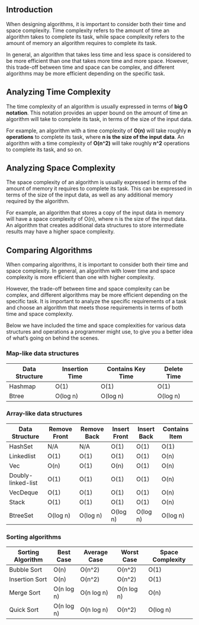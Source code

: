 ## Introduction

When designing algorithms, it is important to consider both their time and space complexity. Time complexity refers to the amount of time an algorithm takes to complete its task, while space complexity refers to the amount of memory an algorithm requires to complete its task.

In general, an algorithm that takes less time and less space is considered to be more efficient than one that takes more time and more space. However, this trade-off between time and space can be complex, and different algorithms may be more efficient depending on the specific task.

## Analyzing Time Complexity

The time complexity of an algorithm is usually expressed in terms of **big O notation**. This notation provides an upper bound on the amount of time an algorithm will take to complete its task, in terms of the size of the input data.

For example, an algorithm with a time complexity of **O(n)** will take roughly **n operations** to complete its task, where **n is the size of the input data**. An algorithm with a time complexity of **O(n^2)** will take roughly **n^2** operations to complete its task, and so on.

## Analyzing Space Complexity

The space complexity of an algorithm is usually expressed in terms of the amount of memory it requires to complete its task. This can be expressed in terms of the size of the input data, as well as any additional memory required by the algorithm.

For example, an algorithm that stores a copy of the input data in memory will have a space complexity of O(n), where n is the size of the input data. An algorithm that creates additional data structures to store intermediate results may have a higher space complexity.

## Comparing Algorithms

When comparing algorithms, it is important to consider both their time and space complexity. In general, an algorithm with lower time and space complexity is more efficient than one with higher complexity.

However, the trade-off between time and space complexity can be complex, and different algorithms may be more efficient depending on the specific task. It is important to analyze the specific requirements of a task and choose an algorithm that meets those requirements in terms of both time and space complexity.

Below we have included the time and space complexities for various data structures and operations a programmer might use, to give you a better idea of what’s going on behind the scenes.

### Map-like data structures

| Data Structure | Insertion Time | Contains Key Time | Delete Time |
| --- | --- | --- | --- |
| Hashmap | O(1) | O(1) | O(1) |
| Btree | O(log n) | O(log n) | O(log n) |

### Array-like data structures

| Data Structure | Remove Front | Remove Back | Insert Front | Insert Back | Contains Item |
| --- | --- | --- | --- | --- | --- |
| HashSet | N/A | N/A | O(1) | O(1) | O(1) |
| Linkedlist | O(1) | O(1) | O(1) | O(1) | O(n) |
| Vec | O(n) | O(1) | O(n) | O(1) | O(n) |
| Doubly-linked-list | O(1) | O(1) | O(1) | O(1) | O(n) |
| VecDeque | O(1) | O(1) | O(1) | O(1) | O(n) |
| Stack | O(1) | O(1) | O(1) | O(1) | O(n) |
| BtreeSet | O(log n) | O(log n) | O(log n) | O(log n) | O(log n) |

### Sorting algorithms

| Sorting Algorithm | Best Case | Average Case | Worst Case | Space Complexity |
| --- | --- | --- | --- | --- |
| Bubble Sort | O(n) | O(n^2) | O(n^2) | O(1) |
| Insertion Sort | O(n) | O(n^2) | O(n^2) | O(1) |
| Merge Sort | O(n log n) | O(n log n) | O(n log n) | O(n) |
| Quick Sort | O(n log n) | O(n log n) | O(n^2) | O(log n) |